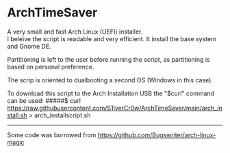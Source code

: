 # ArchTimeSaver
A very small and fast Arch Linux (UEFI) installer.
<br/>
I beleive the script is readable and very efficient. 
It install the base system and Gnome DE.

Partitioning is left to the user before running the script,
as partitioning is based on personal preference.

The scrip is oriented to dualbooting a second OS (Windows in this case).

To download this script to the Arch Installation USB the "$curl" command can be used:
#####$ curl https://raw.githubusercontent.com/S1lverCr0w/ArchTimeSaver/main/arch_install.sh > arch_installscript.sh 

----
Some code was borrowed from 
https://github.com/Bugswriter/arch-linux-magic
